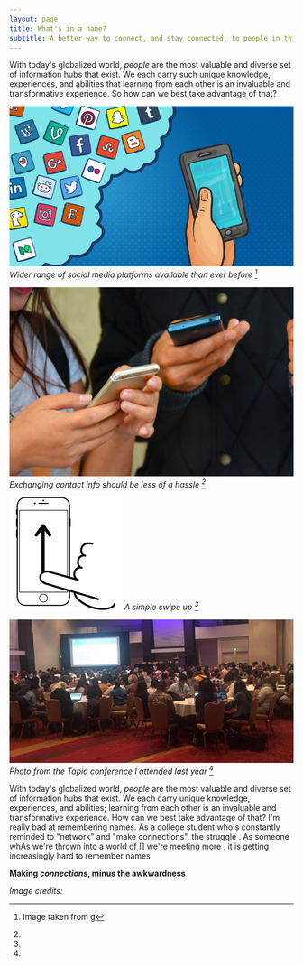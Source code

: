 ```yaml
---
layout: page
title: What's in a name?
subtitle: A better way to connect, and stay connected, to people in this digital age
---
```

With today's globalized world, _people_ are the most valuable and diverse set of information hubs that exist. We each carry such unique knowledge, experiences, and abilities that learning from each other is an invaluable and transformative experience. So how can we best take advantage of that? 

![Social Media](/img/socialmedia.jpg) *Wider range of social media platforms available than ever before [^1]*


![People exchanging contact info](/img/exchangenums.jpeg) *Exchanging contact info should be less of a hassle [^2]*


![Swipe up on phone](/img/swipeup.png) *A simple swipe up [^3]*


![Tapia conference](/img/tapia.jpg) *Photo from the Tapia conference I attended last year [^4]*

With today's globalized world, _people_ are the most valuable and diverse set of information hubs that exist. We each carry unique knowledge, experiences, and abilities; learning from each other is an invaluable and transformative experience. How can we best take advantage of that? I'm really bad at remembering names. As a college student who's constantly reminded to "network" and "make connections", the struggle .
  As someone whAs we're thrown into a world of [] we're meeting more , it is getting increasingly hard to remember names

**Making _connections_, minus the awkwardness**

_Image credits:_


[^1]: Image taken from g
[^2]: 
[^3]:
[^4]:
